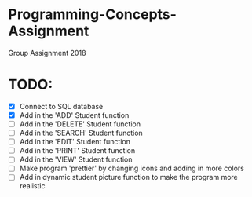 # Programming-Concepts-Assignment
Group Assignment 2018

# TODO:
- [x] Connect to SQL database 
- [x] Add in the 'ADD' Student function
- [ ] Add in the 'DELETE' Student function
- [ ] Add in the 'SEARCH' Student function
- [ ] Add in the 'EDIT' Student function
- [ ] Add in the 'PRINT' Student function
- [ ] Add in the 'VIEW' Student function
- [ ] Make program 'prettier' by changing icons and adding in more colors
- [ ] Add in dynamic student picture function to make the program more realistic 